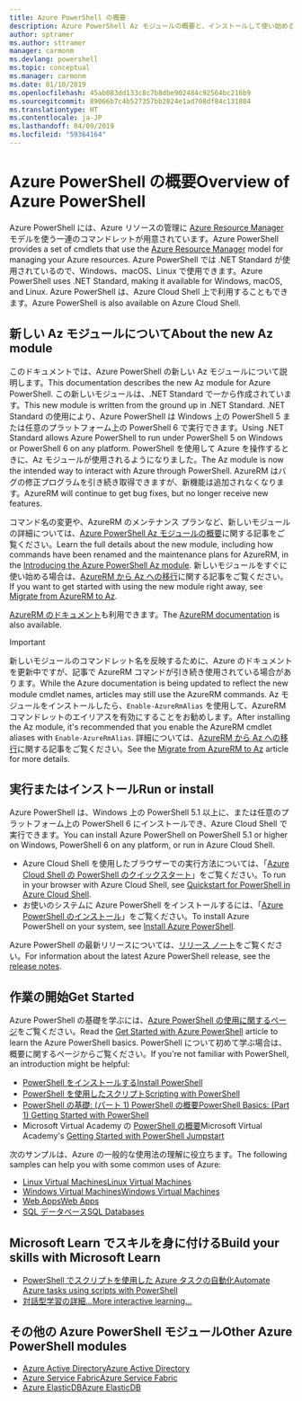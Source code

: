 ```yaml
---
title: Azure PowerShell の概要
description: Azure PowerShell Az モジュールの概要と、インストールして使い始める方法に関する情報。
author: sptramer
ms.author: sttramer
manager: carmonm
ms.devlang: powershell
ms.topic: conceptual
ms.manager: carmonm
ms.date: 01/10/2019
ms.openlocfilehash: 45ab083dd133c8c7b8dbe902484c92564bc216b9
ms.sourcegitcommit: 89066b7c4b527357bb2024e1ad708df84c131804
ms.translationtype: HT
ms.contentlocale: ja-JP
ms.lasthandoff: 04/09/2019
ms.locfileid: "59364164"
---
```

# <a name="overview-of-azure-powershell"></a><span data-ttu-id="d3f0e-103">Azure PowerShell の概要</span><span class="sxs-lookup"><span data-stu-id="d3f0e-103">Overview of Azure PowerShell</span></span>

<span data-ttu-id="d3f0e-104">Azure PowerShell には、Azure リソースの管理に [Azure Resource Manager](/azure/azure-resource-manager/resource-group-overview) モデルを使う一連のコマンドレットが用意されています。</span><span class="sxs-lookup"><span data-stu-id="d3f0e-104">Azure PowerShell provides a set of cmdlets that use the [Azure Resource Manager](/azure/azure-resource-manager/resource-group-overview) model for managing your Azure resources.</span></span> <span data-ttu-id="d3f0e-105">Azure PowerShell では .NET Standard が使用されているので、Windows、macOS、Linux で使用できます。</span><span class="sxs-lookup"><span data-stu-id="d3f0e-105">Azure PowerShell uses .NET Standard, making it available for Windows, macOS, and Linux.</span></span>
<span data-ttu-id="d3f0e-106">Azure PowerShell は、Azure Cloud Shell 上で利用することもできます。</span><span class="sxs-lookup"><span data-stu-id="d3f0e-106">Azure PowerShell is also available on Azure Cloud Shell.</span></span>

## <a name="about-the-new-az-module"></a><span data-ttu-id="d3f0e-107">新しい Az モジュールについて</span><span class="sxs-lookup"><span data-stu-id="d3f0e-107">About the new Az module</span></span>

<span data-ttu-id="d3f0e-108">このドキュメントでは、Azure PowerShell の新しい Az モジュールについて説明します。</span><span class="sxs-lookup"><span data-stu-id="d3f0e-108">This documentation describes the new Az module for Azure PowerShell.</span></span> <span data-ttu-id="d3f0e-109">この新しいモジュールは、.NET Standard で一から作成されています。</span><span class="sxs-lookup"><span data-stu-id="d3f0e-109">This new module is written from the ground up in .NET Standard.</span></span> <span data-ttu-id="d3f0e-110">.NET Standard の使用により、Azure PowerShell は Windows 上の PowerShell 5 または任意のプラットフォーム上の PowerShell 6 で実行できます。</span><span class="sxs-lookup"><span data-stu-id="d3f0e-110">Using .NET Standard allows Azure PowerShell to run under PowerShell 5 on Windows or PowerShell 6 on any platform.</span></span> <span data-ttu-id="d3f0e-111">PowerShell を使用して Azure を操作するときに、Az モジュールが使用されるようになりました。</span><span class="sxs-lookup"><span data-stu-id="d3f0e-111">The Az module is now the intended way to interact with Azure through PowerShell.</span></span>
<span data-ttu-id="d3f0e-112">AzureRM はバグの修正プログラムを引き続き取得できますが、新機能は追加されなくなります。</span><span class="sxs-lookup"><span data-stu-id="d3f0e-112">AzureRM will continue to get bug fixes, but no longer receive new features.</span></span>

<span data-ttu-id="d3f0e-113">コマンド名の変更や、AzureRM のメンテナンス プランなど、新しいモジュールの詳細については、[Azure PowerShell Az モジュールの概要](new-azureps-module-az.md)に関する記事をご覧ください。</span><span class="sxs-lookup"><span data-stu-id="d3f0e-113">Learn the full details about the new module, including how commands have been renamed and the maintenance plans for AzureRM, in the [Introducing the Azure PowerShell Az module](new-azureps-module-az.md).</span></span> <span data-ttu-id="d3f0e-114">新しいモジュールをすぐに使い始める場合は、[AzureRM から Az への移行](migrate-from-azurerm-to-az.md)に関する記事をご覧ください。</span><span class="sxs-lookup"><span data-stu-id="d3f0e-114">If you want to get started with using the new module right away, see [Migrate from AzureRM to Az](migrate-from-azurerm-to-az.md).</span></span>

<span data-ttu-id="d3f0e-115">[AzureRM のドキュメント](/powershell/azure/azurerm)も利用できます。</span><span class="sxs-lookup"><span data-stu-id="d3f0e-115">The [AzureRM documentation](/powershell/azure/azurerm) is also available.</span></span>

> [!IMPORTANT]
>
> <span data-ttu-id="d3f0e-116">新しいモジュールのコマンドレット名を反映するために、Azure のドキュメントを更新中ですが、記事で AzureRM コマンドが引き続き使用されている場合があります。</span><span class="sxs-lookup"><span data-stu-id="d3f0e-116">While the Azure documentation is being updated to reflect the new module cmdlet names, articles may still use the AzureRM commands.</span></span> <span data-ttu-id="d3f0e-117">Az モジュールをインストールしたら、`Enable-AzureRmAlias` を使用して、AzureRM コマンドレットのエイリアスを有効にすることをお勧めします。</span><span class="sxs-lookup"><span data-stu-id="d3f0e-117">After installing the Az module, it's recommended that you enable the AzureRM cmdlet aliases with `Enable-AzureRmAlias`.</span></span> <span data-ttu-id="d3f0e-118">詳細については、[AzureRM から Az への移行](migrate-from-azurerm-to-az.md)に関する記事をご覧ください。</span><span class="sxs-lookup"><span data-stu-id="d3f0e-118">See the [Migrate from AzureRM to Az](migrate-from-azurerm-to-az.md) article for more details.</span></span>

## <a name="run-or-install"></a><span data-ttu-id="d3f0e-119">実行またはインストール</span><span class="sxs-lookup"><span data-stu-id="d3f0e-119">Run or install</span></span>

<span data-ttu-id="d3f0e-120">Azure PowerShell は、Windows 上の PowerShell 5.1 以上に、または任意のプラットフォーム上の PowerShell 6 にインストールでき、Azure Cloud Shell で実行できます。</span><span class="sxs-lookup"><span data-stu-id="d3f0e-120">You can install Azure PowerShell on PowerShell 5.1 or higher on Windows, PowerShell 6 on any platform, or run in Azure Cloud Shell.</span></span>

* <span data-ttu-id="d3f0e-121">Azure Cloud Shell を使用したブラウザーでの実行方法については、「[Azure Cloud Shell の PowerShell のクイックスタート](/azure/cloud-shell/quickstart-powershell)」をご覧ください。</span><span class="sxs-lookup"><span data-stu-id="d3f0e-121">To run in your browser with Azure Cloud Shell, see [Quickstart for PowerShell in Azure Cloud Shell](/azure/cloud-shell/quickstart-powershell).</span></span>
* <span data-ttu-id="d3f0e-122">お使いのシステムに Azure PowerShell をインストールするには、「[Azure PowerShell のインストール](install-az-ps.md)」をご覧ください。</span><span class="sxs-lookup"><span data-stu-id="d3f0e-122">To install Azure PowerShell on your system, see [Install Azure PowerShell](install-az-ps.md).</span></span>

<span data-ttu-id="d3f0e-123">Azure PowerShell の最新リリースについては、[リリース ノート](release-notes-azureps.md)をご覧ください。</span><span class="sxs-lookup"><span data-stu-id="d3f0e-123">For information about the latest Azure PowerShell release, see the [release notes](release-notes-azureps.md).</span></span>

## <a name="get-started"></a><span data-ttu-id="d3f0e-124">作業の開始</span><span class="sxs-lookup"><span data-stu-id="d3f0e-124">Get Started</span></span>

<span data-ttu-id="d3f0e-125">Azure PowerShell の基礎を学ぶには、[Azure PowerShell の使用に関するページ](get-started-azureps.md)をご覧ください。</span><span class="sxs-lookup"><span data-stu-id="d3f0e-125">Read the [Get Started with Azure PowerShell](get-started-azureps.md) article to learn the Azure PowerShell basics.</span></span> <span data-ttu-id="d3f0e-126">PowerShell について初めて学ぶ場合は、概要に関するページからご覧ください。</span><span class="sxs-lookup"><span data-stu-id="d3f0e-126">If you're not familiar with PowerShell, an introduction might be helpful:</span></span>

* [<span data-ttu-id="d3f0e-127">PowerShell をインストールする</span><span class="sxs-lookup"><span data-stu-id="d3f0e-127">Install PowerShell</span></span>](/powershell/scripting/install/installing-powershell)
* [<span data-ttu-id="d3f0e-128">PowerShell を使用したスクリプト</span><span class="sxs-lookup"><span data-stu-id="d3f0e-128">Scripting with PowerShell</span></span>](/powershell/scripting/powershell-scripting)
* [<span data-ttu-id="d3f0e-129">PowerShell の基礎: (パート 1) PowerShell の概要</span><span class="sxs-lookup"><span data-stu-id="d3f0e-129">PowerShell Basics: (Part 1) Getting Started with PowerShell</span></span>](https://channel9.msdn.com/Blogs/Taste-of-Premier/PowerShellBasicsPart1)
* <span data-ttu-id="d3f0e-130">Microsoft Virtual Academy の [PowerShell の概要](https://mva.microsoft.com/liveevents/powershell-jumpstart)</span><span class="sxs-lookup"><span data-stu-id="d3f0e-130">Microsoft Virtual Academy's [Getting Started with PowerShell Jumpstart](https://mva.microsoft.com/liveevents/powershell-jumpstart)</span></span>

<span data-ttu-id="d3f0e-131">次のサンプルは、Azure の一般的な使用法の理解に役立ちます。</span><span class="sxs-lookup"><span data-stu-id="d3f0e-131">The following samples can help you with some common uses of Azure:</span></span>

* [<span data-ttu-id="d3f0e-132">Linux Virtual Machines</span><span class="sxs-lookup"><span data-stu-id="d3f0e-132">Linux Virtual Machines</span></span>](/azure/virtual-machines/virtual-machines-linux-powershell-samples?toc=/powershell/azure/toc.json)
* [<span data-ttu-id="d3f0e-133">Windows Virtual Machines</span><span class="sxs-lookup"><span data-stu-id="d3f0e-133">Windows Virtual Machines</span></span>](/azure/virtual-machines/virtual-machines-windows-powershell-samples?toc=/powershell/azure/toc.json)
* [<span data-ttu-id="d3f0e-134">Web Apps</span><span class="sxs-lookup"><span data-stu-id="d3f0e-134">Web Apps</span></span>](/azure/app-service-web/app-service-powershell-samples?toc=/powershell/azure/toc.json)
* [<span data-ttu-id="d3f0e-135">SQL データベース</span><span class="sxs-lookup"><span data-stu-id="d3f0e-135">SQL Databases</span></span>](/azure/sql-database/sql-database-powershell-samples?toc=/powershell/azure/toc.json)

## <a name="build-your-skills-with-microsoft-learn"></a><span data-ttu-id="d3f0e-136">Microsoft Learn でスキルを身に付ける</span><span class="sxs-lookup"><span data-stu-id="d3f0e-136">Build your skills with Microsoft Learn</span></span>

- [<span data-ttu-id="d3f0e-137">PowerShell でスクリプトを使用した Azure タスクの自動化</span><span class="sxs-lookup"><span data-stu-id="d3f0e-137">Automate Azure tasks using scripts with PowerShell</span></span>](/learn/modules/automate-azure-tasks-with-powershell/)
- [<span data-ttu-id="d3f0e-138">対話型学習の詳細...</span><span class="sxs-lookup"><span data-stu-id="d3f0e-138">More interactive learning...</span></span>](/learn/browse/?term=powershell)

## <a name="other-azure-powershell-modules"></a><span data-ttu-id="d3f0e-139">その他の Azure PowerShell モジュール</span><span class="sxs-lookup"><span data-stu-id="d3f0e-139">Other Azure PowerShell modules</span></span>

* [<span data-ttu-id="d3f0e-140">Azure Active Directory</span><span class="sxs-lookup"><span data-stu-id="d3f0e-140">Azure Active Directory</span></span>](/powershell/azure/active-directory/)
* [<span data-ttu-id="d3f0e-141">Azure Service Fabric</span><span class="sxs-lookup"><span data-stu-id="d3f0e-141">Azure Service Fabric</span></span>](/powershell/azure/service-fabric/)
* [<span data-ttu-id="d3f0e-142">Azure ElasticDB</span><span class="sxs-lookup"><span data-stu-id="d3f0e-142">Azure ElasticDB</span></span>](/powershell/azure/elasticdbjobs/)
